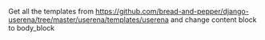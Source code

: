 Get all the templates from https://github.com/bread-and-pepper/django-userena/tree/master/userena/templates/userena and change content block to body_block

